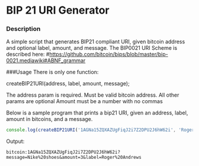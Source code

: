 # BIP 21 URI Generator

### Description

A simple script that generates BIP21 compliant URI, given bitcoin address and optional label, amount, and message. The BIP0021 URI Scheme is described here: #https://github.com/bitcoin/bips/blob/master/bip-0021.mediawiki#ABNF_grammar


###Usage
There is only one function:

createBIP21URI(address, label, amount, message);

The address param is required. Must be valid bitcoin address.
All other params are optional
Amount must be a number with no commas


Below is a sample program that prints a bip21 URI, given an address, label, amount in bitcoins, and a message.
```javascript
console.log(createBIP21URI('1AGNa15ZQXAZUgFiqJ2i7Z2DPU2J6hW62i', 'Roger Andrews', 3, 'Nike shoes'));

```

Output:
```
bitcoin:1AGNa15ZQXAZUgFiqJ2i7Z2DPU2J6hW62i?message=Nike%20shoes&amount=3&label=Roger%20Andrews
```
